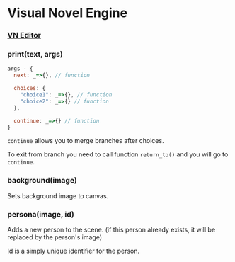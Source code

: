 # Visual Novel Engine

### <a href="https://superzombi.github.io/visual_novel/editor">VN Editor</a>

### print(text, args)
```javascript
args - {
  next: _=>{}, // function

  choices: {
    "choice1": _=>{}, // function
    "choice2": _=>{} // function
  },

  continue: _=>{} // function
}
```
`continue` allows you to merge branches after choices.

To exit from branch you need to call function `return_to()` and you will go to `continue`.

### background(image)
Sets background image to canvas.

### persona(image, id)
Adds a new person to the scene. (if this person already exists, it will be replaced by the person's image)

Id is a simply unique identifier for the person.
